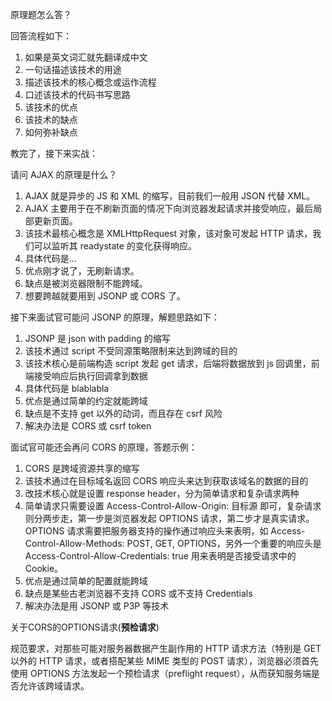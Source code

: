 原理题怎么答？



回答流程如下：

1. 如果是英文词汇就先翻译成中文
2. 一句话描述该技术的用途
3. 描述该技术的核心概念或运作流程
4. 口述该技术的代码书写思路
5. 该技术的优点
6. 该技术的缺点
7. 如何弥补缺点



教完了，接下来实战：

请问 AJAX 的原理是什么？



1. AJAX 就是异步的 JS 和 XML 的缩写，目前我们一般用 JSON 代替 XML。
2. AJAX 主要用于在不刷新页面的情况下向浏览器发起请求并接受响应，最后局部更新页面。
3. 该技术最核心概念是 XMLHttpRequest 对象，该对象可发起 HTTP 请求，我们可以监听其 readystate 的变化获得响应。
4. 具体代码是...
5. 优点刚才说了，无刷新请求。
6. 缺点是被浏览器限制不能跨域。
7. 想要跨越就要用到 JSONP 或 CORS 了。



接下来面试官可能问 JSONP 的原理，解题思路如下：



1. JSONP 是 json with padding 的缩写
2. 该技术通过 script 不受同源策略限制来达到跨域的目的
3. 该技术核心是前端构造 script 发起 get 请求，后端将数据放到 js 回调里，前端接受响应后执行回调拿到数据
4. 具体代码是 blablabla
5. 优点是通过简单的约定就能跨域
6. 缺点是不支持 get 以外的动词，而且存在 csrf 风险
7. 解决办法是 CORS 或 csrf token



面试官可能还会再问 CORS 的原理，答题示例：



1. CORS 是跨域资源共享的缩写
2. 该技术通过在目标域名返回 CORS 响应头来达到获取该域名的数据的目的
3. 改技术核心就是设置 response header，分为简单请求和复杂请求两种
4. 简单请求只需要设置 Access-Control-Allow-Origin: 目标源 即可，复杂请求则分两步走，第一步是浏览器发起 OPTIONS 请求，第二步才是真实请求。OPTIONS 请求需要把服务器支持的操作通过响应头来表明，如 Access-Control-Allow-Methods: POST, GET, OPTIONS，另外一个重要的响应头是 Access-Control-Allow-Credentials: true 用来表明是否接受请求中的 Cookie。
5. 优点是通过简单的配置就能跨域
6. 缺点是某些古老浏览器不支持 CORS 或不支持 Credentials
7. 解决办法是用 JSONP 或 P3P 等技术



关于CORS的OPTIONS请求(**预检请求**)



规范要求，对那些可能对服务器数据产生副作用的 HTTP 请求方法（特别是 GET 以外的 HTTP 请求，或者搭配某些 MIME 类型的 POST 请求），浏览器必须首先使用 OPTIONS 方法发起一个预检请求（preflight request），从而获知服务端是否允许该跨域请求。

